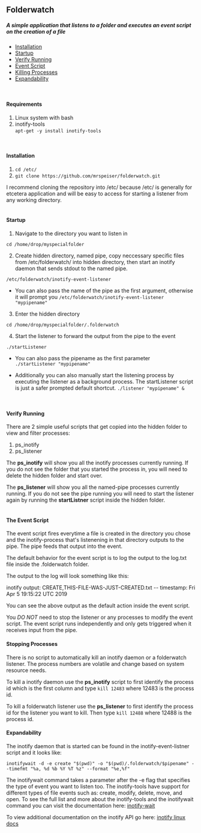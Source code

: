 ## Folderwatch

##### A simple application that listens to a folder and executes an event script on the creation of a file

- [Installation](#requirements)
- [Startup](#startup)
- [Verify Running](#verify-running)
- [Event Script](#the-event-script)
- [Killing Processes](#stopping-processes)
- [Expandability](#expandability)

  
<br />

#### Requirements
1. Linux system with bash
2. inotify-tools  
```apt-get -y install inotify-tools```
<br />  

#### Installation
1. ```cd /etc/```
2. ```git clone https://github.com/mrspeiser/folderwatch.git```

I recommend cloning the repository into /etc/ because /etc/ is generally for etcetera application and will be easy to access for starting a listener from any working directory.  
<br />  

#### Startup

1. Navigate to the directory you want to listen in

  ```cd /home/drop/myspecialfolder```

2. Create hidden directory, named pipe, copy neccessary specific files from /etc/folderwatch/ into hidden directory, then start an inotify daemon that sends stdout to the named pipe.
  
```/etc/folderwatch/inotify-event-listener```
   - You can also pass the name of the pipe as the first argument, otherwise it will prompt you 
```/etc/folderwatch/inotify-event-listener "mypipename"```

3. Enter the hidden directory 
  
```cd /home/drop/myspecialfolder/.folderwatch```

4. Start the listener to forward the output from the pipe to the event
  
```./startListener```
  
   - You can also pass the pipename as the first parameter  
```./startListener "mypipename"```
  
   - Additionally you can also manually start the listening process by executing the listener as a background process. The startListener script is just a safer prompted default shortcut. 
```./listener "mypipename" &```  
<br />

#### Verify Running

There are 2 simple useful scripts that get copied into the hidden folder to view and filter processes:
1. ps_inotify
2. ps_listener

The **ps_inotify** will show you all the inotify processes currently running. If you do not see the folder that you started the process in, you will need to delete the hidden folder and start over.

The **ps_listener** will show you all the named-pipe processes currently running. If you do not see the pipe running you will need to start the listener again by running the **startListner** script inside the hidden folder.  
<br />

#### The Event Script

The event script fires everytime a file is created in the directory you chose and the inotify-process that's listenening in that directory outputs to the pipe. The pipe feeds that output into the event.

The default behavior for the event script is to log the output to the log.txt file inside the .folderwatch folder.

The output to the log will look something like this:  

inotify output: CREATE,THIS-FILE-WAS-JUST-CREATED.txt    --    timestamp: Fri Apr  5 19:15:22 UTC 2019

You can see the above output as the default action inside the event script.

You _DO NOT_ need to stop the listener or any processes to modify the event script. The event script runs independently and only gets triggered when it receives input from the pipe.

#### Stopping Processes

There is no script to automatically kill an inotify daemon or a folderwatch listener. The process numbers are volatile and change based on system resource needs.

To kill a inotify daemon use the **ps_inotify** script to first identify the process id which is the first column and type ```kill 12483``` where 12483 is the process id.

To kill a folderwatch listener use the **ps_listener** to first identify the process id for the listener you want to kill. Then type ```kill 12488``` where 12488 is the process id.

#### Expandability

The inotify daemon that is started can be found in the inotify-event-listner script and it looks like:

```inotifywait -d -e create "$(pwd)" -o "$(pwd)/.folderwatch/$pipename" --timefmt "%a, %d %b %Y %T %z" --format "%e,%f"```


The inotifywait command takes a parameter after the -e flag that specifies the type of event you want to listen too. The inotify-tools have support for different types of file events such as: create, modify, delete, move, and open. To see the full list and more about the inotify-tools and the inotifywait command you can visit the documentation here: [inotify-wait](https://linux.die.net/man/1/inotifywait)
 

To view additional documentation on the inotify API go here: [inotify linux docs](https://linux.die.net/man/7/inotify)


